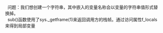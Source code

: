 &nbsp;&nbsp;问题：我们想创建一个字符串，其中嵌入的变量名称会以变量的字符串值形式替换掉。<br>
&nbsp;&nbsp;sub()函数使用了sys._getframe(1)来返回调用方的栈帧。通过访问属性f_locals来得到局部变量